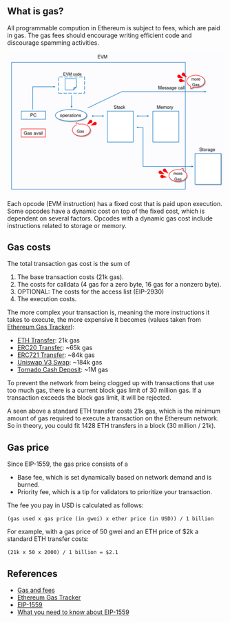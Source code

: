 ## What is gas?

All programmable compution in Ethereum is subject to fees, which are paid in gas. The gas fees should encourage writing efficient code and discourage spamming activities.

![gas](images/gas.png)

Each opcode (EVM instruction) has a fixed cost that is paid upon execution. Some opcodes have a dynamic cost on top of the fixed cost, which is dependent on several factors. Opcodes with a dynamic gas cost include instructions related to storage or memory.

## Gas costs

The total transaction gas cost is the sum of

1. The base transaction costs (21k gas).
2. The costs for calldata (4 gas for a zero byte, 16 gas for a nonzero byte).
3. OPTIONAL: The costs for the access list (EIP-2930)
4. The execution costs.

The more complex your transaction is, meaning the more instructions it takes to execute, the more expensive it becomes (values taken from [Ethereum Gas Tracker](https://etherscan.io/gastracker)):

- [ETH Transfer](https://etherscan.io/tx/0x051f99743f8d211bf24ab7e6aec7dc17a6a7335fe12579b6c58cba856a2988cf): 21k gas
- [ERC20 Transfer](https://etherscan.io/tx/0xb3e3302626b84b7c56f99e492dddcbcbd9db6dbbcc5253c8e0e8a7bb49ca4ece): ~65k gas
- [ERC721 Transfer](https://etherscan.io/tx/0xcb6e7feb1554d21fc79c404afab2f62691b1fd208ab32e0facbc16d49f135e42): ~84k gas
- [Uniswap V3 Swap](https://etherscan.io/tx/0xad311b66f5fe7b5145f695752e6b0b1caab09c4beeb5e929eb45634c00e975a5): ~184k gas
- [Tornado Cash Deposit](https://etherscan.io/tx/0xedc2c859c46bf469119121636646447e6fdec0469bc56a45f0a00b3eda887350): ~1M gas

To prevent the network from being clogged up with transactions that use too much gas, there is a current block gas limit of 30 million gas. If a transaction exceeds the block gas limit, it will be rejected.

A seen above a standard ETH transfer costs 21k gas, which is the minimum amount of gas required to execute a transaction on the Ethereum network. So in theory, you could fit 1428 ETH transfers in a block (30 million / 21k).

## Gas price

Since EIP-1559, the gas price consists of a

- Base fee, which is set dynamically based on network demand and is burned.
- Priority fee, which is a tip for validators to prioritize your transaction.

The fee you pay in USD is calculated as follows:

```
(gas used x gas price (in gwei) x ether price (in USD)) / 1 billion
```

For example, with a gas price of 50 gwei and an ETH price of $2k a standard ETH transfer costs:

```
(21k x 50 x 2000) / 1 billion = $2.1
```

## References

- [Gas and fees](https://ethereum.org/en/developers/docs/gas/)
- [Ethereum Gas Tracker](https://etherscan.io/gastracker)
- [EIP-1559](https://eips.ethereum.org/EIPS/eip-1559)
- [What you need to know about EIP-1559](https://medium.com/loom-network/what-you-need-to-know-about-eip-1559-603129db5782)
